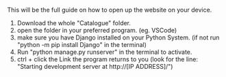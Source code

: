 This will be the full guide on how to open up the website on your device.

1. Download the whole "Catalogue" folder.
2. open the folder in your preferred program. (eg. VSCode)
3. make sure you have Django installed on your Python System. (if not run "python -m pip install Django" in the terminal)
4. Run "python manage.py runserver" in the terminal to activate.
5. ctrl + click the Link the program returns to you (look for the line: "Starting development server at http://[IP ADDRESS]/")
